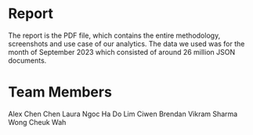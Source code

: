 # **Report**


The report is the PDF file, which contains the entire methodology, screenshots and use case of our analytics. The data we used was for the month of September 2023 which consisted of around 26 million JSON documents.


# **Team Members**

Alex Chen Chen 
Laura Ngoc Ha Do 
Lim Ciwen Brendan 
Vikram Sharma 
Wong Cheuk Wah 

